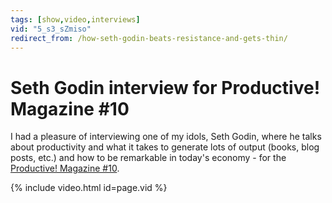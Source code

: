 ```yaml
---
tags: [show,video,interviews]
vid: "5_s3_sZmiso"
redirect_from: /how-seth-godin-beats-resistance-and-gets-thin/
---
```


# Seth Godin interview for Productive! Magazine #10


I had a pleasure of interviewing one of my idols, Seth Godin, where he talks about productivity and what it takes to generate lots of output (books, blog posts, etc.) and how to be remarkable in today's economy - for the [Productive! Magazine #10](http://productivemag.com/10).

{% include video.html id=page.vid %}

[n]: https://michael.gratis/nozbe